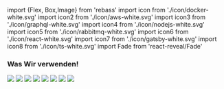 <!-- @format -->

import {Flex, Box,Image} from 'rebass'
import icon from './icon/docker-white.svg'
import icon2 from './icon/aws-white.svg'
import icon3 from './icon/graphql-white.svg'
import icon4 from './icon/nodejs-white.svg'
import icon5 from './icon/rabbitmq-white.svg'
import icon6 from './icon/react-white.svg'
import icon7 from './icon/gatsby-white.svg'
import icon8 from './icon/ts-white.svg'
import Fade from 'react-reveal/Fade'

### Was Wir verwenden!

<Flex flex-direction="column" alignItems="center" justifyContent="center" flexWrap="wrap">
<Box>
    <Fade duration={1200}>
    <Image width={[80,100,120]} src={icon} />
    </Fade>
    <Fade duration={1500} >
    <Image width={[80,100,120]} src={icon2} />
    </Fade>
</Box>
<Box>
    <Fade duration={1800} >
    <Image width={[80,100,120]} src={icon3} />
    </Fade>
    <Fade duration={2100} >
    <Image width={[80,100,120]} src={icon4} />
    </Fade>
    </Box>
<Box>
    <Fade duration={2400} >
    <Image width={[80,100,120]} src={icon5} />
    </Fade>
    <Fade duration={2700}>
    <Image width={[80,100,120]} src={icon6} />
    </Fade>
    </Box>
<Box>
    <Fade duration={3000} >
    <Image width={[80,100,120]} src={icon7} />
    </Fade>
    <Fade duration={3300} >
    <Image width={[80,100,120]} src={icon8} />
    </Fade>
</Box>
</Flex>
